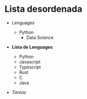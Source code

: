 <!-- Autor: Daniel Benjamin Perez Morales -->
<!-- GitHub: https://github.com/DanielBenjaminPerezMoralesDev13 -->
<!-- Gitlab: https://gitlab.com/DanielBenjaminPerezMoralesDev13 -->
<!-- Correo electrónico: danielperezdev@proton.me -->

# Lista desordenada

- Lenguages

  - Python
    - Data Science

- **Lista de Lenguages**

  - Python
  - Javascript
  - Typescript
  - Rust
  - C
  - Java

- _Tareas_
